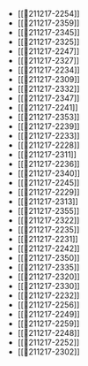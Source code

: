 - [[💬211217-2254]]
- [[💬211217-2359]]
- [[💬211217-2345]]
- [[💬211217-2325]]
- [[💬211217-2247]]
- [[💬211217-2327]]
- [[💬211217-2234]]
- [[💬211217-2309]]
- [[💬211217-2332]]
- [[💬211217-2347]]
- [[💬211217-2241]]
- [[💬211217-2353]]
- [[💬211217-2239]]
- [[💬211217-2233]]
- [[💬211217-2228]]
- [[💬211217-2311]]
- [[💬211217-2236]]
- [[💬211217-2340]]
- [[💬211217-2245]]
- [[💬211217-2229]]
- [[💬211217-2313]]
- [[💬211217-2355]]
- [[💬211217-2322]]
- [[💬211217-2235]]
- [[💬211217-2231]]
- [[💬211217-2242]]
- [[💬211217-2350]]
- [[💬211217-2335]]
- [[💬211217-2320]]
- [[💬211217-2330]]
- [[💬211217-2232]]
- [[💬211217-2256]]
- [[💬211217-2249]]
- [[💬211217-2259]]
- [[💬211217-2248]]
- [[💬211217-2252]]
- [[💬211217-2302]]
